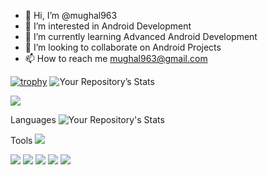 - 👋 Hi, I’m @mughal963
- 👀 I’m interested in Android Development
- 🌱 I’m currently learning Advanced Android Development
- 💞️ I’m looking to collaborate on Android Projects
- 📫 How to reach me mughal963@gmail.com


<!---
mughal963/mughal963 is a ✨ special ✨ repository because its `README.md` (this file) appears on your GitHub profile.
You can click the Preview link to take a look at your changes.
--->

[![trophy](https://github-profile-trophy.vercel.app/?username=mughal963&theme=dracula)](https://github.com/mughal963/github-profile-trophy)
![Your Repository’s Stats](https://github-readme-stats.vercel.app/api?username=mughal963&show_icons=true)

<img src="https://komarev.com/ghpvc/?username=mughal963"/>

Languages
![Your Repository's Stats](https://github-readme-stats.vercel.app/api/top-langs/?username=mughal963&theme=blue-green)

Tools
<img src="https://img.shields.io/badge/Android_Studio-3DDC84?style=for-the-badge&logo=android-studio&logoColor=white"/>

<img src=	"https://img.shields.io/badge/Python-14354C?style=for-the-badge&logo=python&logoColor=white" /> <img src=	"https://img.shields.io/badge/Java-ED8B00?style=for-the-badge&logo=java&logoColor=white" /> <img src=	"https://img.shields.io/badge/Kotlin-0095D5?&style=for-the-badge&logo=kotlin&logoColor=white" /> <img src=	"https://img.shields.io/badge/Material--UI-0081CB?style=for-the-badge&logo=material-ui&logoColor=white" /> <img src="https://img.shields.io/badge/SQLite-07405E?style=for-the-badge&logo=sqlite&logoColor=white"/>
